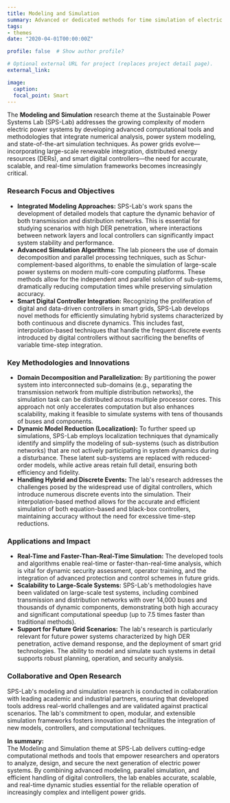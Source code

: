 ```yaml
---
title: Modeling and Simulation
summary: Advanced or dedicated methods for time simulation of electric power systems
tags:
- themes
date: "2020-04-01T00:00:00Z"

profile: false  # Show author profile?

# Optional external URL for project (replaces project detail page).
external_link: 

image:
  caption: 
  focal_point: Smart
---
```


The **Modeling and Simulation** research theme at the Sustainable Power Systems Lab (SPS-Lab) addresses the growing complexity of modern electric power systems by developing advanced computational tools and methodologies that integrate numerical analysis, power system modeling, and state-of-the-art simulation techniques. As power grids evolve—incorporating large-scale renewable integration, distributed energy resources (DERs), and smart digital controllers—the need for accurate, scalable, and real-time simulation frameworks becomes increasingly critical.

### **Research Focus and Objectives**

- **Integrated Modeling Approaches:** SPS-Lab's work spans the development of detailed models that capture the dynamic behavior of both transmission and distribution networks. This is essential for studying scenarios with high DER penetration, where interactions between network layers and local controllers can significantly impact system stability and performance.
- **Advanced Simulation Algorithms:** The lab pioneers the use of domain decomposition and parallel processing techniques, such as Schur-complement-based algorithms, to enable the simulation of large-scale power systems on modern multi-core computing platforms. These methods allow for the independent and parallel solution of sub-systems, dramatically reducing computation times while preserving simulation accuracy.
- **Smart Digital Controller Integration:** Recognizing the proliferation of digital and data-driven controllers in smart grids, SPS-Lab develops novel methods for efficiently simulating hybrid systems characterized by both continuous and discrete dynamics. This includes fast, interpolation-based techniques that handle the frequent discrete events introduced by digital controllers without sacrificing the benefits of variable time-step integration.

### **Key Methodologies and Innovations**

- **Domain Decomposition and Parallelization:** By partitioning the power system into interconnected sub-domains (e.g., separating the transmission network from multiple distribution networks), the simulation task can be distributed across multiple processor cores. This approach not only accelerates computation but also enhances scalability, making it feasible to simulate systems with tens of thousands of buses and components.
- **Dynamic Model Reduction (Localization):** To further speed up simulations, SPS-Lab employs localization techniques that dynamically identify and simplify the modeling of sub-systems (such as distribution networks) that are not actively participating in system dynamics during a disturbance. These latent sub-systems are replaced with reduced-order models, while active areas retain full detail, ensuring both efficiency and fidelity.
- **Handling Hybrid and Discrete Events:** The lab's research addresses the challenges posed by the widespread use of digital controllers, which introduce numerous discrete events into the simulation. Their interpolation-based method allows for the accurate and efficient simulation of both equation-based and black-box controllers, maintaining accuracy without the need for excessive time-step reductions.

### **Applications and Impact**

- **Real-Time and Faster-Than-Real-Time Simulation:** The developed tools and algorithms enable real-time or faster-than-real-time analysis, which is vital for dynamic security assessment, operator training, and the integration of advanced protection and control schemes in future grids.
- **Scalability to Large-Scale Systems:** SPS-Lab's methodologies have been validated on large-scale test systems, including combined transmission and distribution networks with over 14,000 buses and thousands of dynamic components, demonstrating both high accuracy and significant computational speedup (up to 7.5 times faster than traditional methods).
- **Support for Future Grid Scenarios:** The lab's research is particularly relevant for future power systems characterized by high DER penetration, active demand response, and the deployment of smart grid technologies. The ability to model and simulate such systems in detail supports robust planning, operation, and security analysis.

### **Collaborative and Open Research**

SPS-Lab's modeling and simulation research is conducted in collaboration with leading academic and industrial partners, ensuring that developed tools address real-world challenges and are validated against practical scenarios. The lab's commitment to open, modular, and extensible simulation frameworks fosters innovation and facilitates the integration of new models, controllers, and computational techniques.

**In summary:**  
The Modeling and Simulation theme at SPS-Lab delivers cutting-edge computational methods and tools that empower researchers and operators to analyze, design, and secure the next generation of electric power systems. By combining advanced modeling, parallel simulation, and efficient handling of digital controllers, the lab enables accurate, scalable, and real-time dynamic studies essential for the reliable operation of increasingly complex and intelligent power grids.